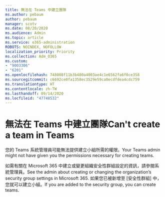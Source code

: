 ```yaml
---
title: 無法在 Teams 中建立團隊
ms.author: pebaum
author: pebaum
manager: scotv
ms.date: 08/20/2020
ms.audience: Admin
ms.topic: article
ms.service: o365-administration
ROBOTS: NOINDEX, NOFOLLOW
localization_priority: Priority
ms.collection: Adm_O365
ms.custom:
- "9003306"
- "6201"
ms.openlocfilehash: 748008f11b3b480a4003ae4c1e6562fa6f0ce358
ms.sourcegitcommit: c6692ce0fa1358ec3529e59ca0ecdfdea4cdc759
ms.translationtype: HT
ms.contentlocale: zh-TW
ms.lasthandoff: 09/14/2020
ms.locfileid: "47748532"
---
```

# <a name="cant-create-a-team-in-teams"></a><span data-ttu-id="80ce9-102">無法在 Teams 中建立團隊</span><span class="sxs-lookup"><span data-stu-id="80ce9-102">Can't create a team in Teams</span></span>

<span data-ttu-id="80ce9-103">您的 Teams 系統管理員可能無法提供建立小組所需的權限。</span><span class="sxs-lookup"><span data-stu-id="80ce9-103">Your Teams admin might not have given you the permissions necessary for creating teams.</span></span>  

<span data-ttu-id="80ce9-104">如需有關在 Microsoft 365 中建立或變更組織安全性群組設定的資訊，請參閱系統管理員。</span><span class="sxs-lookup"><span data-stu-id="80ce9-104">See the admin about creating or changing the organization’s security group settings in Microsoft 365.</span></span> <span data-ttu-id="80ce9-105">如果您已被新增至 [安全性群組] 中，您就可以建立小組。</span><span class="sxs-lookup"><span data-stu-id="80ce9-105">If you are added to the security group, you can create teams.</span></span>